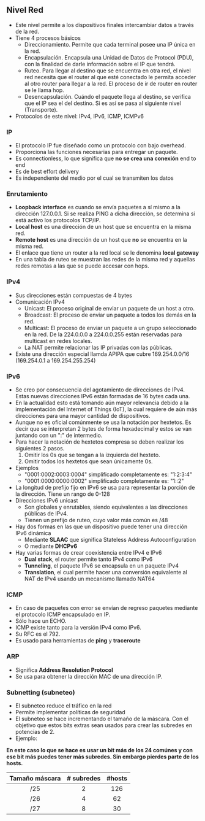 ## Nivel Red

- Este nivel permite a los dispositivos finales intercambiar datos a través de la red.
- Tiene 4 procesos básicos
  - Direccionamiento. Permite que cada terminal posee una IP única en la red.
  - Encapsulación. Encapsula una Unidad de Datos de Protocol (PDU), con la finalidad de darle información sobre el IP que tendrá.
  - Ruteo. Para llegar al destino que se encuentra en otra red, el nivel red necesita que el router al que esté conectado le permita acceder al otro router para llegar a la red. El proceso de ir de router en router se le llama hop.
  - Desencapsulación. Cuándo el paquete llega al destino, se verifica que el IP sea el del destino. Si es así se pasa al siguiente nivel (Transporte).
- Protocolos de este nivel: IPv4, IPv6, ICMP, ICMPv6

### IP

- El protocolo IP fue diseñado como un protocolo con bajo overhead.
- Proporciona las funciones necesarias para entregar un paquete.
- Es connectionless, lo que significa que **no se crea una conexión** end to end
- Es de best effort delivery
- Es independiente del medio por el cual se transmiten los datos

### Enrutamiento

- **Loopback interface** es cuando se envía paquetes a sí mismo a la dirección 127.0.0.1. Si se realiza PING a dicha dirección, se determina si está activo los protocolos TCP/IP.
- **Local host** es una dirección de un host que se encuentra en la misma red.
- **Remote host** es una dirección de un host que **no** se encuentra en la misma red.
- El enlace que tiene un router a la red local se le denomina **local gateway**
- En una tabla de ruteo se muestran las redes de la misma red y aquellas redes remotas a las que se puede accesar con hops.

### IPv4

- Sus direcciones están compuestas de 4 bytes
- Comunicación IPv4
  - Unicast: El proceso original de enviar un paquete de un host a otro.
  - Broadcast: El proceso de enviar un paquete a todos los demás en la red.
  - Multicast: El proceso de enviar un paquete a un grupo seleccionado en la red. De la 224.0.0.0 a 224.0.0.255 están reservadas para multicast en redes locales.
  - La NAT permite relacionar las IP privadas con las públicas.
- Existe una dirección especial llamda APIPA que cubre 169.254.0.0/16 (169.254.0.1 a 169.254.255.254)

### IPv6

- Se creo por consecuencia del agotamiento de direcciones de IPv4. Estas nuevas direcciones IPv6 están formadas de 16 bytes cada una.
- En la actualidad esto está tomando aún mayor relevancia debido a la implementación del Internet of Things (IoT), la cual requiere de aún más direcciones para una mayor cantidad de dispositivos.
- Aunque no es oficial comúnmente se usa la notación por hextetos. Es decir que se interpretan 2 bytes de forma hexadecimal y estos se van juntando con un ":" de intermedio.
- Para hacer la notación de hextetos compresa se deben realizar los siguientes 2 pasos.
  1. Omitir los 0s que se tengan a la izquierda del hexteto.
  2. Omitir todos los hextetos que sean únicamente 0s.
- Ejemplos
  - "0001:0002:0003:0004" simplificado completamente es: "1:2:3:4"
  - "0001:0000:0000:0002" simplificado completamente es: "1::2"
- La longitud de prefijo fijo en IPv6 se usa para representar la porción de la dirección. Tiene un rango de 0-128
- Direcciones IPv6 unicast
  * Son globales y enrutables, siendo equivalentes a las direcciones públicas de IPv4.
  * Tienen un prefijo de ruteo, cuyo valor más común es /48
- Hay dos formas en las que un dispositivo puede tener una dirección IPv6 dinámica
  * Mediante **SLAAC** que significa Stateless Address Autoconfiguration
  * O mediante **DHCPv6**
- Hay varias formas de crear coexistencia entre IPv4 e IPv6
  * **Dual stack**, el router permite tanto IPv4 como IPv6
  * **Tunneling**, el paquete IPv6 se encapsula en un paquete IPv4
  * **Translation**, el cual permite hacer una conversión equivalente al NAT de IPv4 usando un mecanismo llamado NAT64

### ICMP

- En caso de paquetes con error se envían de regreso paquetes mediante el protocolo ICMP encapsulado en IP.
- Sólo hace un ECHO.
- ICMP existe tanto para la versión IPv4 como IPv6.
- Su RFC es el 792.
- Es usado para herramientas de **ping** y **traceroute**

### ARP

- Significa **Address Resolution Protocol**
- Se usa para obtener la dirección MAC de una dirección IP.

### Subnetting (subneteo)

- El subneteo reduce el tráfico en la red
- Permite implementar políticas de seguridad
- El subneteo se hace incrementando  el tamaño de la máscara. Con el objetivo que estos bits extras sean usados para crear las subredes en potencias de 2.
- Ejemplo:

**En este caso lo que se hace es usar un bit más de los 24 comúnes y con ese bit más puedes tener más subredes. Sin embargo pierdes parte de los hosts.**

| Tamaño máscara| # subredes    | #hosts  |
| :-----------: |:-------------:| :------:|
| /25           | 2             | 126     |
| /26           | 4             | 62      |
| /27           | 8             | 30      |